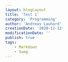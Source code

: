 ```yaml
---
layout: blogLayout
title: 'Test 1'
category: 'Programming'
author: 'Andreas Lauhard'
creationDate: '2020-12-12'
modificationDate: ''
publish: true
tags: 
    - Markdown
    - Swag
---
```

<script>
    import Content from './content.md'
</script>

<Content/>